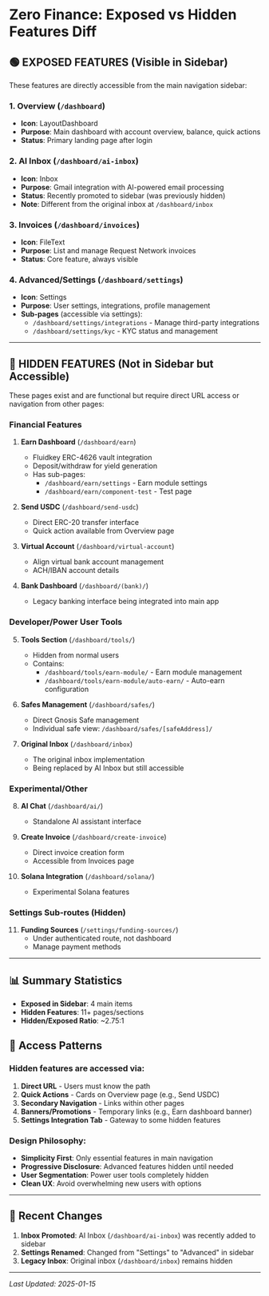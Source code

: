 # Zero Finance: Exposed vs Hidden Features Diff

## 🟢 EXPOSED FEATURES (Visible in Sidebar)

These features are directly accessible from the main navigation sidebar:

### 1. **Overview** (`/dashboard`)
- **Icon**: LayoutDashboard
- **Purpose**: Main dashboard with account overview, balance, quick actions
- **Status**: Primary landing page after login

### 2. **AI Inbox** (`/dashboard/ai-inbox`)
- **Icon**: Inbox
- **Purpose**: Gmail integration with AI-powered email processing
- **Status**: Recently promoted to sidebar (was previously hidden)
- **Note**: Different from the original inbox at `/dashboard/inbox`

### 3. **Invoices** (`/dashboard/invoices`)
- **Icon**: FileText
- **Purpose**: List and manage Request Network invoices
- **Status**: Core feature, always visible

### 4. **Advanced/Settings** (`/dashboard/settings`)
- **Icon**: Settings
- **Purpose**: User settings, integrations, profile management
- **Sub-pages** (accessible via settings):
  - `/dashboard/settings/integrations` - Manage third-party integrations
  - `/dashboard/settings/kyc` - KYC status and management

---

## 🔴 HIDDEN FEATURES (Not in Sidebar but Accessible)

These pages exist and are functional but require direct URL access or navigation from other pages:

### Financial Features

1. **Earn Dashboard** (`/dashboard/earn`)
   - Fluidkey ERC-4626 vault integration
   - Deposit/withdraw for yield generation
   - Has sub-pages:
     - `/dashboard/earn/settings` - Earn module settings
     - `/dashboard/earn/component-test` - Test page

2. **Send USDC** (`/dashboard/send-usdc`)
   - Direct ERC-20 transfer interface
   - Quick action available from Overview page

3. **Virtual Account** (`/dashboard/virtual-account`)
   - Align virtual bank account management
   - ACH/IBAN account details

4. **Bank Dashboard** (`/dashboard/(bank)/`)
   - Legacy banking interface being integrated into main app

### Developer/Power User Tools

5. **Tools Section** (`/dashboard/tools/`)
   - Hidden from normal users
   - Contains:
     - `/dashboard/tools/earn-module/` - Earn module management
     - `/dashboard/tools/earn-module/auto-earn/` - Auto-earn configuration

6. **Safes Management** (`/dashboard/safes/`)
   - Direct Gnosis Safe management
   - Individual safe view: `/dashboard/safes/[safeAddress]/`

7. **Original Inbox** (`/dashboard/inbox`)
   - The original inbox implementation
   - Being replaced by AI Inbox but still accessible

### Experimental/Other

8. **AI Chat** (`/dashboard/ai/`)
   - Standalone AI assistant interface

9. **Create Invoice** (`/dashboard/create-invoice`)
   - Direct invoice creation form
   - Accessible from Invoices page

10. **Solana Integration** (`/dashboard/solana/`)
    - Experimental Solana features

### Settings Sub-routes (Hidden)

11. **Funding Sources** (`/settings/funding-sources/`)
    - Under authenticated route, not dashboard
    - Manage payment methods

---

## 📊 Summary Statistics

- **Exposed in Sidebar**: 4 main items
- **Hidden Features**: 11+ pages/sections
- **Hidden/Exposed Ratio**: ~2.75:1

## 🎯 Access Patterns

### Hidden features are accessed via:
1. **Direct URL** - Users must know the path
2. **Quick Actions** - Cards on Overview page (e.g., Send USDC)
3. **Secondary Navigation** - Links within other pages
4. **Banners/Promotions** - Temporary links (e.g., Earn dashboard banner)
5. **Settings Integration Tab** - Gateway to some hidden features

### Design Philosophy:
- **Simplicity First**: Only essential features in main navigation
- **Progressive Disclosure**: Advanced features hidden until needed
- **User Segmentation**: Power user tools completely hidden
- **Clean UX**: Avoid overwhelming new users with options

---

## 🔄 Recent Changes

1. **Inbox Promoted**: AI Inbox (`/dashboard/ai-inbox`) was recently added to sidebar
2. **Settings Renamed**: Changed from "Settings" to "Advanced" in sidebar
3. **Legacy Inbox**: Original inbox (`/dashboard/inbox`) remains hidden

---

*Last Updated: 2025-01-15* 